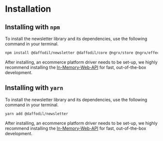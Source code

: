 # Installation

## Installing with `npm`

To install the newsletter library and its dependencies, use the following command in your terminal.

```bash
npm install @daffodil/newsletter @daffodil/core @ngrx/store @ngrx/effects --save
```

After installing, an ecommerce platform driver needs to be set-up, we highly recommend installing the [In-Memory-Web-API](#in-memory-web-api) for fast, out-of-the-box development.

## Installing with `yarn`

To install the newsletter library and its dependencies, use the following command in your terminal.

```bash
yarn add @daffodil/newsletter
```

After installing, an ecommerce platform driver needs to be set-up, we highly recommend installing the [In-Memory-Web-API](#in-memory-web-api) for fast, out-of-the-box development.
